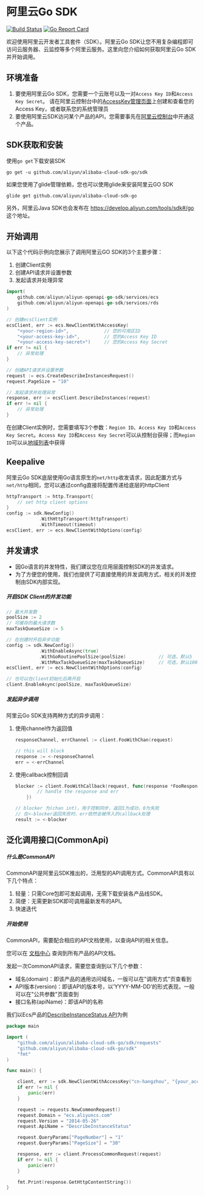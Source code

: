# 阿里云Go SDK
[![Build Status](https://travis-ci.org/aliyun/alibaba-cloud-sdk-go.svg?branch=master)](https://travis-ci.org/aliyun/alibaba-cloud-sdk-go) 
[![Go Report Card](https://goreportcard.com/badge/github.com/aliyun/alibaba-cloud-sdk-go)](https://goreportcard.com/report/github.com/aliyun/alibaba-cloud-sdk-go)

欢迎使用阿里云开发者工具套件（SDK）。阿里云Go SDK让您不用复杂编程即可访问云服务器、云监控等多个阿里云服务。这里向您介绍如何获取阿里云Go SDK并开始调用。

## 环境准备
1. 要使用阿里云Go SDK，您需要一个云账号以及一对`Access Key ID`和`Access Key Secret`。 请在阿里云控制台中的[AccessKey管理页面](https://usercenter.console.aliyun.com/?spm=5176.doc52740.2.3.QKZk8w#/manage/ak)上创建和查看您的Access Key，或者联系您的系统管理员
2. 要使用阿里云SDK访问某个产品的API，您需要事先在[阿里云控制台](https://home.console.aliyun.com/?spm=5176.doc52740.2.4.QKZk8w)中开通这个产品。

## SDK获取和安装

使用`go get`下载安装SDK

```
go get -u github.com/aliyun/alibaba-cloud-sdk-go/sdk
```

如果您使用了glide管理依赖，您也可以使用glide来安装阿里云GO SDK

```
glide get github.com/aliyun/alibaba-cloud-sdk-go
```

另外，阿里云Java SDK也会发布在 https://develop.aliyun.com/tools/sdk#/go 这个地址。

## 开始调用
以下这个代码示例向您展示了调用阿里云GO SDK的3个主要步骤：

1. 创建Client实例
2. 创建API请求并设置参数
3. 发起请求并处理异常

```go
import(
	github.com/aliyun/aliyun-openapi-go-sdk/services/ecs
	github.com/aliyun/aliyun-openapi-go-sdk/services/rds
)

// 创建ecsClient实例
ecsClient, err := ecs.NewClientWithAccessKey(
	"<your-region-id>", 			// 您的可用区ID
	"<your-access-key-id>", 		// 您的Access Key ID
	"<your-access-key-secret>")		// 您的Access Key Secret
if err != nil {
	// 异常处理
}

// 创建API请求并设置参数
request := ecs.CreateDescribeInstancesRequest()
request.PageSize = "10"

// 发起请求并处理异常
response, err := ecsClient.DescribeInstances(request)
if err != nil {
	// 异常处理
}
```

在创建Client实例时，您需要填写3个参数：`Region ID`、`Access Key ID`和`Access Key Secret`。`Access Key ID`和`Access Key Secret`可以从控制台获得；而`Region ID`可以从[地域列表](https://help.aliyun.com/document_detail/40654.html?spm=5176.doc52740.2.8.FogWrd)中获得


## Keepalive
阿里云Go SDK底层使用Go语言原生的`net/http`收发请求，因此配置方式与`net/http`相同，您可以通过config直接将配置传递给底层的httpClient
```go
httpTransport := http.Transport{
	// set http client options
}
config := sdk.NewConfig()
            .WithHttpTransport(httpTransport)
            .WithTimeout(timeout)
ecsClient, err := ecs.NewClientWithOptions(config)

```

## 并发请求

* 因Go语言的并发特性，我们建议您在应用层面控制SDK的并发请求。
* 为了方便您的使用，我们也提供了可直接使用的并发调用方式，相关的并发控制由SDK内部实现。

##### 开启SDK Client的并发功能
```go
// 最大并发数
poolSize := 2
// 可缓存的最大请求数
maxTaskQueueSize := 5

// 在创建时开启异步功能
config := sdk.NewConfig()
            .WithEnableAsync(true)
            .WithGoRoutinePoolSize(poolSize)            // 可选，默认5
            .WithMaxTaskQueueSize(maxTaskQueueSize)     // 可选，默认1000
ecsClient, err := ecs.NewClientWithOptions(config)            

// 也可以在client初始化后再开启
client.EnableAsync(poolSize, maxTaskQueueSize)
```

##### 发起异步调用
阿里云Go SDK支持两种方式的异步调用：

1. 使用channel作为返回值
    ```go
    responseChannel, errChannel := client.FooWithChan(request)
    
    // this will block
    response := <-responseChannel
    err = <-errChannel
    ```

2. 使用callback控制回调
    
    ```go
    blocker := client.FooWithCallback(request, func(response *FooResponse, err error) {
    		// handle the response and err
    	})
 	
    // blocker 为(chan int)，用于控制同步，返回1为成功，0为失败
    // 在<-blocker返回失败时，err依然会被传入的callback处理
    result := <-blocker
    ```
    
## 泛化调用接口(CommonApi)

##### 什么是CommonAPI
CommonAPI是阿里云SDK推出的，泛用型的API调用方式。CommonAPI具有以下几个特点：
1. 轻量：只需Core包即可发起调用，无需下载安装各产品线SDK。
2. 简便：无需更新SDK即可调用最新发布的API。
3. 快速迭代

##### 开始使用

CommonAPI，需要配合相应的API文档使用，以查询API的相关信息。

您可以在 [文档中心](https://help.aliyun.com/?spm=5176.8142029.388261.173.23896dfaav2hEF) 查询到所有产品的API文档。

发起一次CommonAPI请求，需要您查询到以下几个参数：
* 域名(domain)：即该产品的通用访问域名，一版可以在"调用方式"页查看到
* API版本(version)：即该API的版本号，以’YYYY-MM-DD’的形式表现，一般可以在"公共参数"页面查到
* 接口名称(apiName)：即该API的名称

我们以Ecs产品的[DescribeInstanceStatus API](https://help.aliyun.com/document_detail/25505.html?spm=5176.doc25506.6.820.VbHnW6)为例
```go
package main

import (
	"github.com/aliyun/alibaba-cloud-sdk-go/sdk/requests"
	"github.com/aliyun/alibaba-cloud-sdk-go/sdk"
	"fmt"
)

func main() {

	client, err := sdk.NewClientWithAccessKey("cn-hangzhou", "{your_access_key_id}", "{your_access_key_id}")
	if err != nil {
		panic(err)
	}

	request := requests.NewCommonRequest()
	request.Domain = "ecs.aliyuncs.com"
	request.Version = "2014-05-26"
	request.ApiName = "DescribeInstanceStatus"

	request.QueryParams["PageNumber"] = "1"
	request.QueryParams["PageSize"] = "30"

	response, err := client.ProcessCommonRequest(request)
	if err != nil {
		panic(err)
	}

	fmt.Print(response.GetHttpContentString())
}
```
